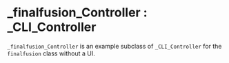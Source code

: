 # _finalfusion_Controller : _CLI_Controller

`_finalfusion_Controller` is an example subclass of `_CLI_Controller` for the `finalfusion` class without a UI. 
